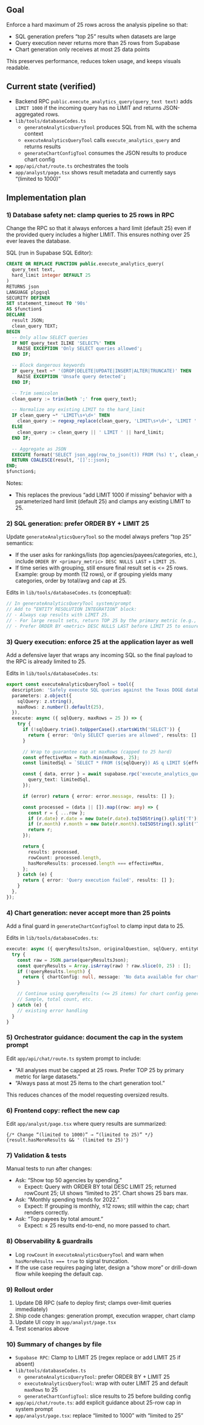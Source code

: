 ## Goal
Enforce a hard maximum of 25 rows across the analysis pipeline so that:
- SQL generation prefers “top 25” results when datasets are large
- Query execution never returns more than 25 rows from Supabase
- Chart generation only receives at most 25 data points

This preserves performance, reduces token usage, and keeps visuals readable.

## Current state (verified)
- Backend RPC `public.execute_analytics_query(query_text text)` adds `LIMIT 1000` if the incoming query has no LIMIT and returns JSON-aggregated rows.
- `lib/tools/databaseCodes.ts`
  - `generateAnalyticsQueryTool` produces SQL from NL with the schema context
  - `executeAnalyticsQueryTool` calls `execute_analytics_query` and returns results
  - `generateChartConfigTool` consumes the JSON results to produce chart config
- `app/api/chat/route.ts` orchestrates the tools
- `app/analyst/page.tsx` shows result metadata and currently says “(limited to 1000)”

## Implementation plan

### 1) Database safety net: clamp queries to 25 rows in RPC
Change the RPC so that it always enforces a hard limit (default 25) even if the provided query includes a higher LIMIT. This ensures nothing over 25 ever leaves the database.

SQL (run in Supabase SQL Editor):
```sql
CREATE OR REPLACE FUNCTION public.execute_analytics_query(
  query_text text,
  hard_limit integer DEFAULT 25
)
RETURNS json
LANGUAGE plpgsql
SECURITY DEFINER
SET statement_timeout TO '90s'
AS $function$
DECLARE
  result JSON;
  clean_query TEXT;
BEGIN
  -- Only allow SELECT queries
  IF NOT query_text ILIKE 'SELECT%' THEN
    RAISE EXCEPTION 'Only SELECT queries allowed';
  END IF;

  -- Block dangerous keywords
  IF query_text ~* '(DROP|DELETE|UPDATE|INSERT|ALTER|TRUNCATE)' THEN
    RAISE EXCEPTION 'Unsafe query detected';
  END IF;

  -- Trim semicolon
  clean_query := trim(both ';' from query_text);

  -- Normalize any existing LIMIT to the hard_limit
  IF clean_query ~* 'LIMIT\s+\d+' THEN
    clean_query := regexp_replace(clean_query, 'LIMIT\s+\d+', 'LIMIT ' || hard_limit, 'i');
  ELSE
    clean_query := clean_query || ' LIMIT ' || hard_limit;
  END IF;

  -- Aggregate as JSON
  EXECUTE format('SELECT json_agg(row_to_json(t)) FROM (%s) t', clean_query) INTO result;
  RETURN COALESCE(result, '[]'::json);
END;
$function$;
```

Notes:
- This replaces the previous “add LIMIT 1000 if missing” behavior with a parameterized hard limit (default 25) and clamps any existing LIMIT to 25.

### 2) SQL generation: prefer ORDER BY + LIMIT 25
Update `generateAnalyticsQueryTool` so the model always prefers “top 25” semantics:
- If the user asks for rankings/lists (top agencies/payees/categories, etc.), include `ORDER BY <primary_metric> DESC NULLS LAST` + `LIMIT 25`.
- If time series with grouping, still ensure final result set is <= 25 rows. Example: group by month (12 rows), or if grouping yields many categories, order by total/avg and cap at 25.

Edits in `lib/tools/databaseCodes.ts` (conceptual):
```ts
// In generateAnalyticsQueryTool system/prompt
// Add to “ENTITY RESOLUTION INTEGRATION” block:
// - Always cap results with LIMIT 25.
// - For large result sets, return TOP 25 by the primary metric (e.g., total_amount DESC, transaction_count DESC).
// - Prefer ORDER BY <metric> DESC NULLS LAST before LIMIT 25 to ensure deterministic top selection.
```

### 3) Query execution: enforce 25 at the application layer as well
Add a defensive layer that wraps any incoming SQL so the final payload to the RPC is already limited to 25.

Edits in `lib/tools/databaseCodes.ts`:
```ts
export const executeAnalyticsQueryTool = tool({
  description: 'Safely execute SQL queries against the Texas DOGE database',
  parameters: z.object({
    sqlQuery: z.string(),
    maxRows: z.number().default(25),
  }),
  execute: async ({ sqlQuery, maxRows = 25 }) => {
    try {
      if (!sqlQuery.trim().toUpperCase().startsWith('SELECT')) {
        return { error: 'Only SELECT queries are allowed', results: [] };
      }

      // Wrap to guarantee cap at maxRows (capped to 25 hard)
      const effectiveMax = Math.min(maxRows, 25);
      const limitedSql = `SELECT * FROM (${sqlQuery}) AS q LIMIT ${effectiveMax}`;

      const { data, error } = await supabase.rpc('execute_analytics_query', {
        query_text: limitedSql,
      });

      if (error) return { error: error.message, results: [] };

      const processed = (data || []).map((row: any) => {
        const r = { ...row };
        if (r.date) r.date = new Date(r.date).toISOString().split('T')[0];
        if (r.month) r.month = new Date(r.month).toISOString().split('T')[0];
        return r;
      });

      return {
        results: processed,
        rowCount: processed.length,
        hasMoreResults: processed.length === effectiveMax,
      };
    } catch (e) {
      return { error: 'Query execution failed', results: [] };
    }
  },
});
```

### 4) Chart generation: never accept more than 25 points
Add a final guard in `generateChartConfigTool` to clamp input data to 25.

Edits in `lib/tools/databaseCodes.ts`:
```ts
execute: async ({ queryResultsJson, originalQuestion, sqlQuery, entityContext }) => {
  try {
    const raw = JSON.parse(queryResultsJson);
    const queryResults = Array.isArray(raw) ? raw.slice(0, 25) : [];
    if (!queryResults.length) {
      return { chartConfig: null, message: 'No data available for chart generation' };
    }

    // Continue using queryResults (<= 25 items) for chart config generation
    // Sample, total count, etc.
  } catch (e) {
    // existing error handling
  }
}
```

### 5) Orchestrator guidance: document the cap in the system prompt
Edit `app/api/chat/route.ts` system prompt to include:
- “All analyses must be capped at 25 rows. Prefer TOP 25 by primary metric for large datasets.”
- “Always pass at most 25 items to the chart generation tool.”

This reduces chances of the model requesting oversized results.

### 6) Frontend copy: reflect the new cap
Edit `app/analyst/page.tsx` where query results are summarized:
```tsx
{/* Change “(limited to 1000)” → “(limited to 25)” */}
{result.hasMoreResults && ' (limited to 25)'}
```

### 7) Validation & tests
Manual tests to run after changes:
- Ask: “Show top 50 agencies by spending.”
  - Expect: Query with ORDER BY total DESC LIMIT 25; returned rowCount 25; UI shows “limited to 25”. Chart shows 25 bars max.
- Ask: “Monthly spending trends for 2022.”
  - Expect: If grouping is monthly, ≤12 rows; still within the cap; chart renders correctly.
- Ask: “Top payees by total amount.”
  - Expect: ≤ 25 results end-to-end, no more passed to chart.

### 8) Observability & guardrails
- Log `rowCount` in `executeAnalyticsQueryTool` and warn when `hasMoreResults === true` to signal truncation.
- If the use case requires paging later, design a “show more” or drill-down flow while keeping the default cap.

### 9) Rollout order
1. Update DB RPC (safe to deploy first; clamps over-limit queries immediately)
2. Ship code changes: generation prompt, execution wrapper, chart clamp
3. Update UI copy in `app/analyst/page.tsx`
4. Test scenarios above

### 10) Summary of changes by file
- `Supabase RPC`: Clamp to LIMIT 25 (regex replace or add LIMIT 25 if absent)
- `lib/tools/databaseCodes.ts`
  - `generateAnalyticsQueryTool`: prefer ORDER BY + LIMIT 25
  - `executeAnalyticsQueryTool`: wrap with outer LIMIT 25 and default `maxRows` to 25
  - `generateChartConfigTool`: slice results to 25 before building config
- `app/api/chat/route.ts`: add explicit guidance about 25-row cap in system prompt
- `app/analyst/page.tsx`: replace “limited to 1000” with “limited to 25”


